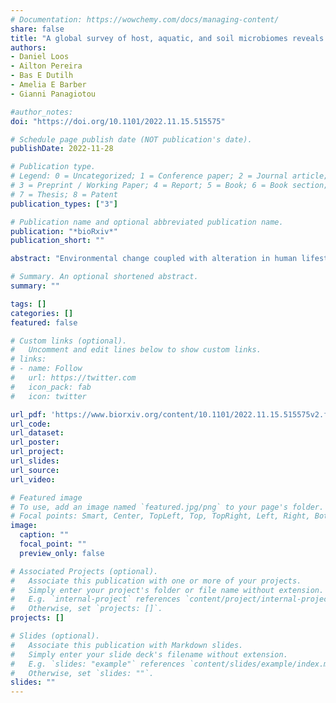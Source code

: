 ```yaml
---
# Documentation: https://wowchemy.com/docs/managing-content/
share: false
title: "A global survey of host, aquatic, and soil microbiomes reveals shared abundance and genomic features between bacterial and fungal generalists"
authors:
- Daniel Loos
- Ailton Pereira
- Bas E Dutilh
- Amelia E Barber
- Gianni Panagiotou

#author_notes:
doi: "https://doi.org/10.1101/2022.11.15.515575"

# Schedule page publish date (NOT publication's date).
publishDate: 2022-11-28

# Publication type.
# Legend: 0 = Uncategorized; 1 = Conference paper; 2 = Journal article;
# 3 = Preprint / Working Paper; 4 = Report; 5 = Book; 6 = Book section;
# 7 = Thesis; 8 = Patent
publication_types: ["3"]

# Publication name and optional abbreviated publication name.
publication: "*bioRxiv*"
publication_short: ""

abstract: "Environmental change coupled with alteration in human lifestyles are profoundly impacting the microbial communities that play critical roles in the health of the earth and its inhabitants. To identify bacteria and fungi that are resistant and susceptible to habitat changes respectively, we retrieved paired 16S and ITS rRNA amplicon sequence data from 1,580 host, soil, and aquatic samples and explored the ecological patterns of the thousands of detected bacterial and fungal genera. Through this large-scale analysis, we identified 48 bacterial and 4 fungal genera that were prevalent and abundant across the three biomes, demonstrating their resilience in diverse environmental conditions. These generalists comprised a substantial fraction of the taxonomic diversity of their respective kingdom. Their distribution across samples explained a large percentage of the variation in the cross-kingdom community structure. We also found that the genomes of these generalists were larger and encoded more secondary metabolism and antimicrobial resistance genes, illuminating how they can dominate diverse microbial communities. Conversely, 30 bacterial and 19 fungal genera were only found in a single habitat, suggesting they cannot readily adapt to different and changing environments. These findings can contribute to designing microbiome-mediated strategies for pressing global changes."

# Summary. An optional shortened abstract.
summary: ""

tags: []
categories: []
featured: false

# Custom links (optional).
#   Uncomment and edit lines below to show custom links.
# links:
# - name: Follow
#   url: https://twitter.com
#   icon_pack: fab
#   icon: twitter

url_pdf: 'https://www.biorxiv.org/content/10.1101/2022.11.15.515575v2.full.pdf'
url_code:
url_dataset:
url_poster:
url_project:
url_slides:
url_source:
url_video:

# Featured image
# To use, add an image named `featured.jpg/png` to your page's folder. 
# Focal points: Smart, Center, TopLeft, Top, TopRight, Left, Right, BottomLeft, Bottom, BottomRight.
image:
  caption: ""
  focal_point: ""
  preview_only: false

# Associated Projects (optional).
#   Associate this publication with one or more of your projects.
#   Simply enter your project's folder or file name without extension.
#   E.g. `internal-project` references `content/project/internal-project/index.md`.
#   Otherwise, set `projects: []`.
projects: []

# Slides (optional).
#   Associate this publication with Markdown slides.
#   Simply enter your slide deck's filename without extension.
#   E.g. `slides: "example"` references `content/slides/example/index.md`.
#   Otherwise, set `slides: ""`.
slides: ""
---
```

